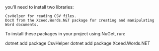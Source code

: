 you'll need to install two libraries:

    CsvHelper for reading CSV files.
    DocX from the Xceed.Words.NET package for creating and manipulating Word documents.

To install these packages in your project using NuGet, run:


dotnet add package CsvHelper
dotnet add package Xceed.Words.NET
